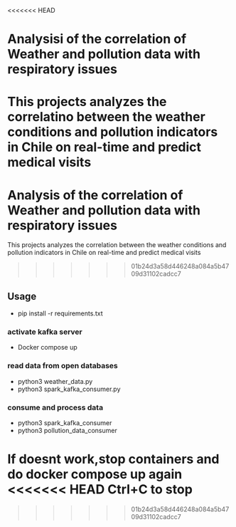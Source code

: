 <<<<<<< HEAD
# Analysisi of the correlation of Weather and pollution data with respiratory issues
This projects analyzes the correlatino between the weather conditions and pollution indicators in Chile on real-time and predict medical visits
=======
# Analysis of the correlation of Weather and pollution data with respiratory issues
This projects analyzes the correlation  between the weather conditions and pollution indicators in Chile on real-time and predict medical visits
>>>>>>> 01b24d3a58d446248a084a5b4709d31102cadcc7
## Usage
- pip install -r requirements.txt
### activate kafka server
- Docker compose up
### read data from open databases
- python3 weather_data.py
- python3 spark_kafka_consumer.py 
### consume and process data
- python3 spark_kafka_consumer
- python3 pollution_data_consumer

If doesnt work,stop containers and do docker compose up again 
<<<<<<< HEAD
Ctrl+C to stop
=======
>>>>>>> 01b24d3a58d446248a084a5b4709d31102cadcc7
